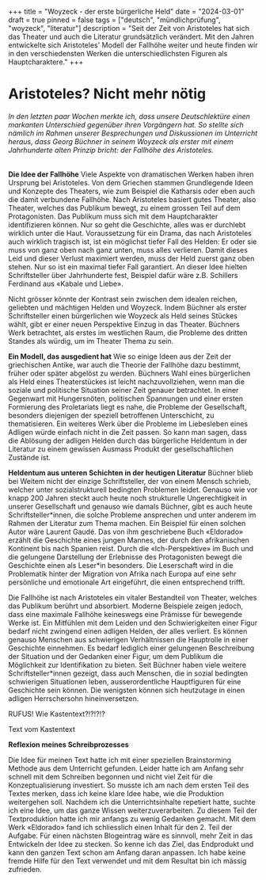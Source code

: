 +++
title = "Woyzeck - der erste bürgerliche Held"
date = "2024-03-01"
draft = true
pinned = false
tags = ["deutsch", "mündlichprüfung", "woyzeck", "literatur"]
description = "Seit der Zeit von Aristoteles hat sich das Theater und auch die Literatur grundsätzlich verändert. Mit den Jahren entwickelte sich Aristoteles' Modell der Fallhöhe weiter und heute finden wir in den verschiedensten Werken die unterschiedlichsten Figuren als Hauptcharaktere."
+++
# **Aristoteles? Nicht mehr nötig**

###### In den letzten paar Wochen merkte ich, dass unsere Deutschlektüre einen markanten Unterschied gegenüber ihren Vorgängern hat. So stellte sich nämlich im Rahmen unserer Besprechungen und Diskussionen im Unterricht heraus, dass Georg Büchner in seinem Woyzeck als erster mit einem Jahrhunderte alten Prinzip bricht: der Fallhöhe des Aristoteles.

**Die Idee der Fallhöhe**
Viele Aspekte von dramatischen Werken haben ihren Ursprung bei Aristoteles. Von dem Griechen stammen Grundlegende Ideen und Konzepte des Theaters, wie zum Beispiel die Katharsis oder eben auch die damit verbundene Fallhöhe. Nach Aristoteles basiert gutes Theater, also Theater, welches das Publikum bewegt, zu einem grossen Teil auf dem Protagonisten. Das Publikum muss sich mit dem Hauptcharakter identifizieren können. Nur so geht die Geschichte, alles was er durchlebt wirklich unter die Haut. Voraussetzung für ein Drama, das nach Aristoteles auch wirklich tragisch ist, ist ein möglichst tiefer Fall des Helden: Er oder sie muss von ganz oben nach ganz unten, muss alles verlieren. Damit dieses Leid und dieser Verlust maximiert werden, muss der Held zuerst ganz oben stehen. Nur so ist ein maximal tiefer Fall garantiert. An dieser Idee hielten Schriftsteller über Jahrhunderte fest, Beispiel dafür wäre z.B. Schillers Ferdinand aus «Kabale und Liebe».

Nicht grösser könnte der Kontrast sein zwischen dem idealen reichen, geliebten und mächtigen Helden und Woyzeck. Indem Büchner als erster Schriftsteller einen bürgerlichen wie Woyzeck als Held seines Stückes wählt, gibt er einer neuen Perspektive Einzug in das Theater. Büchners Werk betrachtet, als erstes im westlichen Raum, die Probleme des dritten Standes als würdig, um im Theater Thema zu sein.

**Ein Modell, das ausgedient hat**
Wie so einige Ideen aus der Zeit der griechischen Antike, war auch die Theorie der Fallhöhe dazu bestimmt, früher oder später abgelöst zu werden. Büchners Wahl eines bürgerlichen als Held eines Theaterstückes ist leicht nachzuvollziehen, wenn man die soziale und politische Situation seiner Zeit genauer betrachtet. In einer Gegenwart mit Hungersnöten, politischen Spannungen und einer ersten Formierung des Proletariats liegt es nahe, die Probleme der Gesellschaft, besonders diejenigen der speziell betroffenen Unterschicht, zu thematisieren. Ein weiteres Werk über die Probleme im Liebesleben eines Adligen würde einfach nicht in die Zeit passen. So kann man sagen, dass die Ablösung der adligen Helden durch das bürgerliche Heldentum in der Literatur zu einem gewissen Ausmass Produkt der gesellschaftlichen Zustände ist.

**Heldentum aus unteren Schichten in der heutigen Literatur**
Büchner blieb bei Weitem nicht der einzige Schriftsteller, der von einem Mensch schrieb, welcher unter sozialstrukturell bedingten Problemen leidet. Genauso wie vor knapp 200 Jahren steckt auch heute noch strukturelle Ungerechtigkeit in unserer Gesellschaft und genauso wie damals Büchner, gibt es auch heute Schriftsteller\*innen, die solche Probleme ansprechen und unter anderem im Rahmen der Literatur zum Thema machen. Ein Beispiel für einen solchen Autor wäre Laurent Gaudé. Das von ihm geschriebene Buch «Eldorado» erzählt die Geschichte eines jungen Mannes, der durch den afrikanischen Kontinent bis nach Spanien reist. Durch die «Ich-Perspektive» im Buch und die gelungene Darstellung der Erlebnisse des Protagonisten bewegt die Geschichte einen als Leser\*in besonders. Die Leserschaft wird in die Problematik hinter der Migration von Afrika nach Europa auf eine sehr persönliche und emotionale Art eingeführt, die einen entsprechend trifft.

Die Fallhöhe ist nach Aristoteles ein vitaler Bestandteil von Theater, welches das Publikum berührt und absorbiert. Moderne Beispiele zeigen jedoch, dass eine maximale Fallhöhe keineswegs eine Prämisse für bewegende Werke ist. Ein Mitfühlen mit dem Leiden und den Schwierigkeiten einer Figur bedarf nicht zwingend einen adligen Helden, der alles verliert. Es können genauso Menschen aus schwierigen Verhältnissen die Hauptrolle in einer Geschichte einnehmen. Es bedarf lediglich einer gelungenen Beschreibung der Situation und der Gedanken einer Figur, um dem Publikum die Möglichkeit zur Identifikation zu bieten. Seit Büchner haben viele weitere Schriftsteller*innen gezeigt, dass auch Menschen, die in sozial bedingten schwierigen Situationen leben, ausserordentliche Hauptfiguren für eine Geschichte sein können. Die wenigsten können sich heutzutage in einen adligen Herrschersohn hineinversetzen.

RUFUS! Wie Kastentext?!?!?!?

Text vom Kastentext

**Reflexion meines Schreibprozesses**

Die Idee für meinen Text hatte ich mit einer speziellen Brainstorming Methode aus dem Unterricht gefunden. Leider hatte ich am Anfang sehr schnell mit dem Schreiben begonnen und nicht viel Zeit für die Konzeptualisierung investiert. So musste ich am nach dem ersten Teil des Textes merken, dass ich keine klare Idee habe, wie die Produktion weitergehen soll. Nachdem ich die Unterrichtsinhalte repetiert hatte, suchte ich eine Idee, um das ganze Wissen weiterzuverarbeiten. Zu diesem Teil der Textproduktion hatte ich mir anfangs zu wenig Gedanken gemacht. Mit dem Werk «Eldorado» fand ich schliesslich einen Inhalt für den 2. Teil der Aufgabe. Für einen nächsten Blogeintrag wäre es sinnvoll, mehr Zeit in das Entwickeln der Idee zu stecken. So kenne ich das Ziel, das Endprodukt und kann den ganzen Text schon am Anfang daran anpassen.
Ich habe keine fremde Hilfe für den Text verwendet und mit dem Resultat bin ich mässig zufrieden.